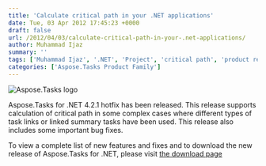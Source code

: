 ```yaml
---
title: 'Calculate critical path in your .NET applications'
date: Tue, 03 Apr 2012 17:45:23 +0000
draft: false
url: /2012/04/03/calculate-critical-path-in-your-.net-applications/
author: Muhammad Ijaz
summary: ''
tags: ['Muhammad Ijaz', '.NET', 'Project', 'critical path', 'product release']
categories: ['Aspose.Tasks Product Family']
---
```


![Aspose.Tasks logo][1]

Aspose.Tasks for .NET 4.2.1 hotfix has been released. This release supports calculation of critical path in some complex cases where different types of task links or linked summary tasks have been used. This release also includes some important bug fixes.

To view a complete list of new features and fixes and to download the new release of Aspose.Tasks for .NET, please visit [the download page][2]




[1]: http://www.aspose.com/Images/aspose.tasks-logo2.jpg
[2]: http://www.aspose.com/community/files/51/.net-components/aspose.tasks-for-.net/default.aspx




